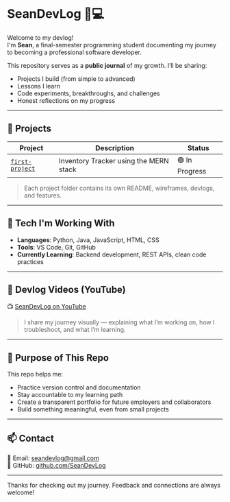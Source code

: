# SeanDevLog 🧠💻

Welcome to my devlog!  
I'm **Sean**, a final-semester programming student documenting my journey to becoming a professional software developer.

This repository serves as a **public journal** of my growth. I’ll be sharing:
- Projects I build (from simple to advanced)
- Lessons I learn
- Code experiments, breakthroughs, and challenges
- Honest reflections on my progress

---

## 🔨 Projects

| Project | Description | Status |
|---------|-------------|--------|
| [`first-project`]((https://github.com/seandevlog/inventory-tracker.git)) | Inventory Tracker using the MERN stack | 🟢 In Progress |

> Each project folder contains its own README, wireframes, devlogs, and features.

---

## 🧰 Tech I'm Working With

- **Languages**: Python, Java, JavaScript, HTML, CSS  
- **Tools**: VS Code, Git, GitHub  
- **Currently Learning**: Backend development, REST APIs, clean code practices

---

## 🎥 Devlog Videos (YouTube)

📺 [SeanDevLog on YouTube](https://youtube.com/@SeanDevLog)  
> I share my journey visually — explaining what I’m working on, how I troubleshoot, and what I’m learning.

---

## 🧭 Purpose of This Repo

This repo helps me:
- Practice version control and documentation
- Stay accountable to my learning path
- Create a transparent portfolio for future employers and collaborators
- Build something meaningful, even from small projects

---

## 📫 Contact

📧 Email: [seandevlog@gmail.com](mailto:seandevlog@gmail.com)  
🔗 GitHub: [github.com/SeanDevLog](https://github.com/SeanDevLog)

---

Thanks for checking out my journey. Feedback and connections are always welcome!
